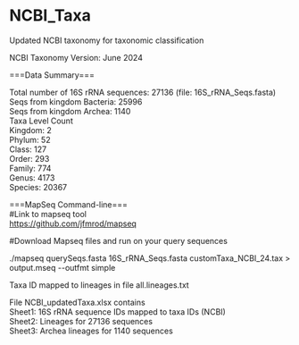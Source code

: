 # NCBI_Taxa
Updated NCBI taxonomy for taxonomic classification

NCBI Taxonomy Version: June 2024

===Data Summary===

Total number of 16S rRNA sequences: 27136 (file: 16S_rRNA_Seqs.fasta)\
Seqs from kingdom Bacteria: 25996\
Seqs from kingdom Archea: 1140\
Taxa Level Count\
Kingdom: 2\
Phylum: 52\
Class: 127\
Order: 293\
Family: 774\
Genus: 4173\
Species: 20367


===MapSeq Command-line===\
#Link to mapseq tool\
https://github.com/jfmrod/mapseq

#Download Mapseq files and run on your query sequences

./mapseq querySeqs.fasta 16S_rRNA_Seqs.fasta customTaxa_NCBI_24.tax > output.mseq --outfmt simple


Taxa ID mapped to lineages in file all.lineages.txt

File NCBI_updatedTaxa.xlsx contains\
Sheet1: 16S rRNA sequence IDs mapped to taxa IDs (NCBI)\
Sheet2: Lineages for 27136 sequences\
Sheet3: Archea lineages for 1140 sequences
